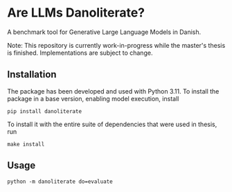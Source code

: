 # Are LLMs Danoliterate?


A benchmark tool for Generative Large Language Models in Danish.

Note: This repository is currently work-in-progress while the master's thesis is finished.
Implementations are subject to change.

## Installation

The package has been developed and used with Python 3.11.
To install the package in a base version, enabling model execution, install
```
pip install danoliterate
```

To install it with the entire suite of dependencies that were used in thesis, run 
```
make install
```

## Usage

```
python -m danoliterate do=evaluate
```
